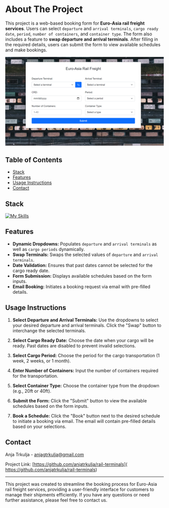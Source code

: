 # About The Project

This project is a web-based booking form for **Euro-Asia rail freight services**. Users can select `departure` and `arrival terminals`, `cargo ready date`, `period`, `number of containers`, and `container type`. The form also includes a feature to **swap departure and arrival terminals**. After filling in the required details, users can submit the form to view available schedules and make bookings.

<img width="700" alt="image" src="https://github.com/anjatrkulja/rail-terminals/blob/main/img/rail-terminals-screen.png">

## Table of Contents

- [Stack](#stack)
- [Features](#features)
- [Usage Instructions](#usage-instructions)
- [Contact](#contact)

## Stack

[![My Skills](https://skillicons.dev/icons?i=js,html,css,bootstrap)](https://skillicons.dev)

## Features

- **Dynamic Dropdowns:**
  Populates `departure` and `arrival terminals` as well as `cargo periods` dynamically.
- **Swap Terminals:**
  Swaps the selected values of `departure` and `arrival terminals`.
- **Date Validation:**
  Ensures that past dates cannot be selected for the cargo ready date.
- **Form Submission:**
  Displays available schedules based on the form inputs.
- **Email Booking:**
  Initiates a booking request via email with pre-filled details.

## Usage Instructions

1. **Select Departure and Arrival Terminals:**
   Use the dropdowns to select your desired departure and arrival terminals. Click the "Swap" button to interchange the selected terminals.

2. **Select Cargo Ready Date:**
   Choose the date when your cargo will be ready. Past dates are disabled to prevent invalid selections.

3. **Select Cargo Period:**
   Choose the period for the cargo transportation (1 week, 2 weeks, or 1 month).

4. **Enter Number of Containers:**
   Input the number of containers required for the transportation.

5. **Select Container Type:**
   Choose the container type from the dropdown (e.g., 20ft or 40ft).

6. **Submit the Form:**
   Click the "Submit" button to view the available schedules based on the form inputs.

7. **Book a Schedule:**
   Click the "Book" button next to the desired schedule to initiate a booking via email. The email will contain pre-filled details based on your selections.

## Contact

Anja Trkulja - anjagtrkulja@gmail.com

Project Link: [https://github.com/anjatrkulja/rail-terminals]( https://github.com/anjatrkulja/rail-terminals)

---

This project was created to streamline the booking process for Euro-Asia rail freight services, providing a user-friendly interface for customers to manage their shipments efficiently. If you have any questions or need further assistance, please feel free to contact us.
